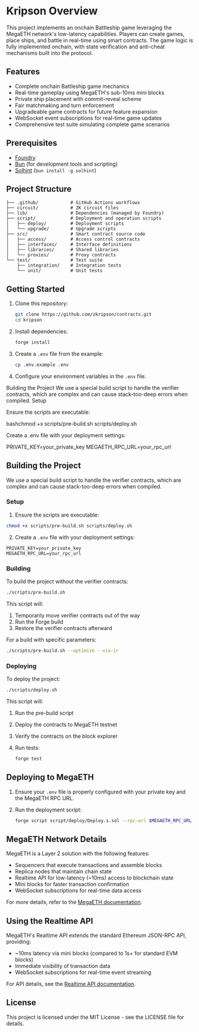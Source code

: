 # Kripson Overview

This project implements an onchain Battleship game leveraging the MegaETH network's low-latency capabilities. Players can create games, place ships, and battle in real-time using smart contracts. The game logic is fully implemented onchain, with state verification and anti-cheat mechanisms built into the protocol.

## Features

- Complete onchain Battleship game mechanics
- Real-time gameplay using MegaETH's sub-10ms mini blocks
- Private ship placement with commit-reveal scheme
- Fair matchmaking and turn enforcement
- Upgradeable game contracts for future feature expansion
- WebSocket event subscriptions for real-time game updates
- Comprehensive test suite simulating complete game scenarios

## Prerequisites

- [Foundry](https://book.getfoundry.sh/getting-started/installation)
- [Bun](https://bun.sh/docs/installation) (for development tools and scripting)
- [Solhint](https://github.com/protofire/solhint) (`bun install -g solhint`)

## Project Structure

```
├── .github/            # GitHub Actions workflows
├── circuit/            # ZK circuit files
├── lib/                # Dependencies (managed by Foundry)
├── script/             # Deployment and operation scripts
│   ├── deploy/         # Deployment scripts
│   └── upgrade/        # Upgrade scripts
├── src/                # Smart contract source code
│   ├── access/         # Access control contracts
│   ├── interfaces/     # Interface definitions
│   ├── libraries/      # Shared libraries
│   └── proxies/        # Proxy contracts
└── test/               # Test suite
    ├── integration/    # Integration tests
    └── unit/           # Unit tests
```

## Getting Started

1. Clone this repository:
   ```bash
   git clone https://github.com/zkripson/contracts.git
   cd kripson
   ```

2. Install dependencies:
   ```bash
   forge install
   ```

3. Create a `.env` file from the example:
   ```bash
   cp .env.example .env
   ```

4. Configure your environment variables in the `.env` file.

Building the Project
We use a special build script to handle the verifier contracts, which are complex and can cause stack-too-deep errors when compiled.
Setup

Ensure the scripts are executable:

bashchmod +x scripts/pre-build.sh scripts/deploy.sh

Create a .env file with your deployment settings:

PRIVATE_KEY=your_private_key
MEGAETH_RPC_URL=your_rpc_url

## Building the Project

We use a special build script to handle the verifier contracts, which are complex and can cause stack-too-deep errors when compiled.

### Setup

1. Ensure the scripts are executable:

```bash
chmod +x scripts/pre-build.sh scripts/deploy.sh
```

2. Create a `.env` file with your deployment settings:

```
PRIVATE_KEY=your_private_key
MEGAETH_RPC_URL=your_rpc_url
```

### Building

To build the project without the verifier contracts:

```bash
./scripts/pre-build.sh
```

This script will:
1. Temporarily move verifier contracts out of the way
2. Run the Forge build
3. Restore the verifier contracts afterward

For a build with specific parameters:

```bash
./scripts/pre-build.sh --optimize --via-ir
```

### Deploying

To deploy the project:

```bash
./scripts/deploy.sh
```

This script will:
1. Run the pre-build script
2. Deploy the contracts to MegaETH testnet
3. Verify the contracts on the block explorer


6. Run tests:
   ```bash
   forge test
   ```

## Deploying to MegaETH

1. Ensure your `.env` file is properly configured with your private key and the MegaETH RPC URL.

2. Run the deployment script:
   ```bash
   forge script script/deploy/Deploy.s.sol --rpc-url $MEGAETH_RPC_URL --broadcast
   ```

## MegaETH Network Details

MegaETH is a Layer 2 solution with the following features:

- Sequencers that execute transactions and assemble blocks
- Replica nodes that maintain chain state
- Realtime API for low-latency (~10ms) access to blockchain state
- Mini blocks for faster transaction confirmation
- WebSocket subscriptions for real-time data access

For more details, refer to the [MegaETH documentation](https://docs.megaeth.io).

## Using the Realtime API

MegaETH's Realtime API extends the standard Ethereum JSON-RPC API, providing:

- ~10ms latency via mini blocks (compared to 1s+ for standard EVM blocks)
- Immediate visibility of transaction data
- WebSocket subscriptions for real-time event streaming

For API details, see the [Realtime API documentation](https://docs.megaeth.io/realtime-api).

## License

This project is licensed under the MIT License - see the LICENSE file for details.
